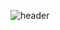 
![header](https://capsule-render.vercel.app/api?type=waving&color=0:000000,100:c0c0c0&height=180&section=header&text=jiwanwoo-97%20Github%20&fontSize=50&fontColor=ffffff&fontAlignY=38&animation=twinkling)

<br/>
